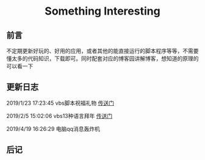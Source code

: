 
# <center>**Something Interesting**</center>


## 前言
不定期更新好玩的、好用的应用，或者其他的能直接运行的脚本程序等等，不需要懂太多的代码知识，下载即可。同时配套对应的博客园讲解博客，想知道的原理的可以看一下


## 更新日志
2019/1/23 17:23:45  vbs脚本祝福礼物 [传送门](https://www.cnblogs.com/Titordong/p/10204042.html)

2019/2/5 15:02:06   vbs13种语言拜年 [传送门](https://www.cnblogs.com/Titordong/p/10352799.html)

2019/4/19 16:26:29  电脑qq消息轰炸机

## 后记